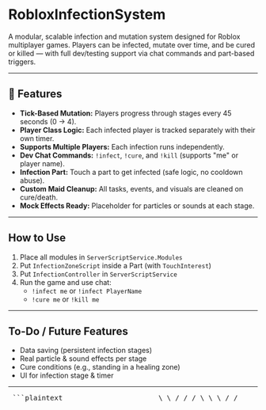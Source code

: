 # RobloxInfectionSystem


A modular, scalable infection and mutation system designed for Roblox multiplayer games. Players can be infected, mutate over time, and be cured or killed — with full dev/testing support via chat commands and part-based triggers.

---

## 📁 Features

-  **Tick-Based Mutation:** Players progress through stages every 45 seconds (0 -> 4).
-  **Player Class Logic:** Each infected player is tracked separately with their own timer.
-  **Supports Multiple Players:** Each infection runs independently.
-  **Dev Chat Commands:** `!infect`, `!cure`, and `!kill` (supports "me" or player name).
-  **Infection Part:** Touch a part to get infected (safe logic, no cooldown abuse).
-  **Custom Maid Cleanup:** All tasks, events, and visuals are cleaned on cure/death.
-  **Mock Effects Ready:** Placeholder for particles or sounds at each stage.

---

##  How to Use

1. Place all modules in `ServerScriptService.Modules`
2. Put `InfectionZoneScript` inside a Part (with `TouchInterest`)
3. Put `InfectionController` in `ServerScriptService`
4. Run the game and use chat:
   - `!infect me` or `!infect PlayerName`
   - `!cure me` or `!kill me`

---

##  To-Do / Future Features

- Data saving (persistent infection stages)
- Real particle & sound effects per stage
- Cure conditions (e.g., standing in a healing zone)
- UI for infection stage & timer

---
<pre> ```plaintext ___ ___ ___ ____ ____ \ \ / / / \ \ \ / / ______ \ V / / ^ \ \ \/ / |______| > < / /_\ \ \ / / . \ / _____ \ \ / /__/ \__\ /__/ \__\ \__/ ``` </pre>




